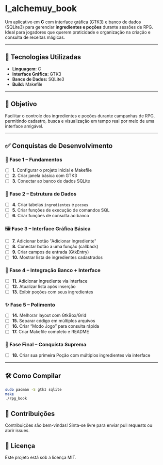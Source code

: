 # I_alchemuy_book

Um aplicativo em **C** com interface gráfica (GTK3) e banco de dados (SQLite3) para gerenciar **ingredientes e poções** durante sessões de RPG. Ideal para jogadores que querem praticidade e organização na criação e consulta de receitas mágicas.

---

## 🧪 Tecnologias Utilizadas

- **Linguagem:** C
- **Interface Gráfica:** GTK3
- **Banco de Dados:** SQLite3
- **Build:** Makefile

---

## 🚀 Objetivo

Facilitar o controle dos ingredientes e poções durante campanhas de RPG, permitindo cadastro, busca e visualização em tempo real por meio de uma interface amigável.

---

## ✅ Conquistas de Desenvolvimento

### 🧱 Fase 1 – Fundamentos
- [ ] **1.** Configurar o projeto inicial e Makefile  
- [ ] **2.** Criar janela básica com GTK3  
- [ ] **3.** Conectar ao banco de dados SQLite  

### 🧰 Fase 2 – Estrutura de Dados
- [ ] **4.** Criar tabelas `ingredientes` e `pocoes`  
- [ ] **5.** Criar funções de execução de comandos SQL  
- [ ] **6.** Criar funções de consulta ao banco  

### 🖼️ Fase 3 – Interface Gráfica Básica
- [ ] **7.** Adicionar botão "Adicionar Ingrediente"  
- [ ] **8.** Conectar botão a uma função (callback)  
- [ ] **9.** Criar campos de entrada (GtkEntry)  
- [ ] **10.** Mostrar lista de ingredientes cadastrados  

### 🧩 Fase 4 – Integração Banco + Interface
- [ ] **11.** Adicionar ingrediente via interface  
- [ ] **12.** Atualizar lista após inserção  
- [ ] **13.** Exibir poções com seus ingredientes  

### ✨ Fase 5 – Polimento
- [ ] **14.** Melhorar layout com GtkBox/Grid  
- [ ] **15.** Separar código em múltiplos arquivos  
- [ ] **16.** Criar “Modo Jogo” para consulta rápida  
- [ ] **17.** Criar Makefile completo e README  

### 🏁 Fase Final – Conquista Suprema
- [ ] **18.** Criar sua primeira Poção com múltiplos ingredientes via interface  

---

## 🛠️ Como Compilar

```bash
sudo pacman -S gtk3 sqlite
make
./rpg_book
```
## 🤝 Contribuições

Contribuições são bem-vindas! Sinta-se livre para enviar pull requests ou abrir issues.

## 📜 Licença

Este projeto está sob a licença MIT.
